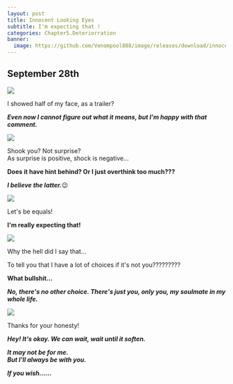 ```yaml
---
layout: post
title: Innocent Looking Eyes
subtitle: I'm expecting that !
categories: Chapter5.Deteriorration
banner: 
  image: https://github.com/Venompool888/image/releases/download/innocent/1697200337117.jpeg
---
```

  
## September 28th
  
![](https://github.com/Venompool888/image/releases/download/innocent/Screenshot_20231015_161139.jpg)  
  
I showed half of my face, as a trailer?  
  
***Even now I cannot figure out what it means, but I'm happy with that comment.***  
  
![](https://github.com/Venompool888/image/releases/download/innocent/Screenshot_20231015_161319.jpg)  
  
Shook you? Not surprise?  
As surprise is positive, shock is negative...  
  
**Does it have hint behind? Or I just overthink too much???**  
  
***I believe the latter.***😉  
  
![](https://github.com/Venompool888/image/releases/download/innocent/Screenshot_20231015_162302.jpg)  
  
Let's be equals!  
  
**I'm really expecting that!**  
  
![](https://github.com/Venompool888/image/releases/download/innocent/Screenshot_20231015_162922.jpg)  
  
Why the hell did I say that...  
  
To tell you that I have a lot of choices if it's not you?????????  
  
**What bullshit...**  
  
***No, there's no other choice. There's just you, only you, my soulmate in my whole life.***  
  
![](https://github.com/Venompool888/image/releases/download/innocent/Screenshot_20231015_163800.jpg)  
  
Thanks for your honesty!  
  
***Hey! It's okay. We can wait, wait until it soften.***  
  
***It may not be for me.***  
***But I'll always be with you.***  
  
***If you wish......***  